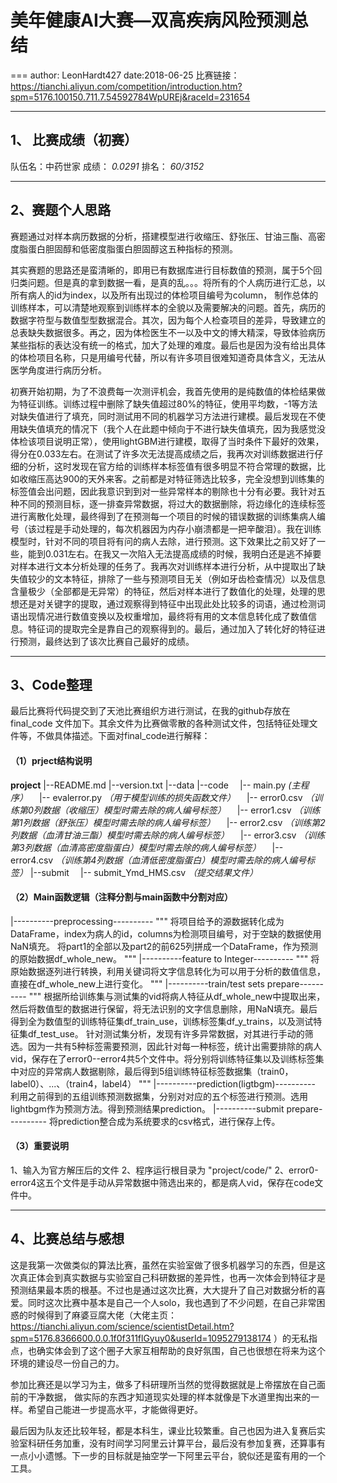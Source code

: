 # 美年健康AI大赛—双高疾病风险预测总结
===
author: LeonHardt427
date:2018-06-25
比赛链接：https://tianchi.aliyun.com/competition/introduction.htm?spm=5176.100150.711.7.54592784WpUREj&raceId=231654
_____________________
## 1、 比赛成绩（初赛）
队伍名：中药世家 
成绩： *0.0291* 
排名： *60/3152*  
 __________________
## 2、赛题个人思路
赛题通过对样本病历数据的分析，搭建模型进行收缩压、舒张压、甘油三酯、高密度脂蛋白胆固醇和低密度脂蛋白胆固醇这五种指标的预测。

其实赛题的思路还是蛮清晰的，即用已有数据库进行目标数值的预测，属于5个回归类问题。但是真的拿到数据一看，是真的乱。。。将所有的个人病历进行汇总，以所有病人的id为index，以及所有出现过的体检项目编号为column， 制作总体的训练样本，可以清楚地观察到训练样本的全貌以及需要解决的问题。首先，病历的数据字符型与数值型型数据混合。其次，因为每个人检查项目的差异，导致建立的总表缺失数据很多。再之，因为体检医生不一以及中文的博大精深，导致体验病历某些指标的表达没有统一的格式，加大了处理的难度。最后也是因为没有给出具体的体检项目名称，只是用编号代替，所以有许多项目很难知道奇具体含义，无法从医学角度进行病历分析。

初赛开始初期，为了不浪费每一次测评机会，我首先使用的是纯数值的体检结果做为特征训练。训练过程中删除了缺失值超过80%的特征，使用平均数，-1等方法对缺失值进行了填充，同时测试用不同的机器学习方法进行建模。最后发现在不使用缺失值填充的情况下（我个人在此题中倾向于不进行缺失值填充，因为我感觉没体检该项目说明正常），使用lightGBM进行建模，取得了当时条件下最好的效果，得分在0.033左右。在测试了许多次无法提高成绩之后，我再次对训练数据进行仔细的分析，这时发现在官方给的训练样本标签值有很多明显不符合常理的数据，比如收缩压高达900的天外来客。之前都是对特征筛选比较多，完全没想到训练集的标签值会出问题，因此我意识到到对一些异常样本的剔除也十分有必要。我针对五种不同的预测目标，逐一排查异常数据，将过大的数据删除，将边缘化的连续标签进行离散化处理，最终得到了在预测每一个项目的时候的错误数据的训练集病人编号（该过程是手动处理的，每次机器因为内存小崩溃都是一把辛酸泪）。我在训练模型时，针对不同的项目将有问的病人去除，进行预测。这下效果比之前又好了一些，能到0.031左右。在我又一次陷入无法提高成绩的时候，我明白还是逃不掉要对样本进行文本分析处理的任务了。我再次对训练样本进行分析，从中提取出了缺失值较少的文本特征，排除了一些与预测项目无关（例如牙齿检查情况）以及信息含量极少（全部都是无异常）的特征，然后对样本进行了数值化的处理，处理的思想还是对关键字的提取，通过观察得到特征中出现此处比较多的词语，通过检测词语出现情况进行数值变换以及权重增加，最终将有用的文本信息转化成了数值信息。特征词的提取完全是靠自己的观察得到的。最后，通过加入了转化好的特征进行预测，最终达到了该次比赛自己最好的成绩。
_______________________
## 3、Code整理
最后比赛将代码提交到了天池比赛组织方进行测试，在我的github存放在final_code 文件加下。其余文件为比赛做零散的各种测试文件，包括特征处理文件等，不做具体描述。下面对final_code进行解释： 
#### （1）prject结构说明
**project**
|--README.md
|--version.txt
|--data
|--code
&emsp;|-- main.py *(主程序）*
&emsp;|-- evalerror.py *（用于模型训练的损失函数文件）*
&emsp;|-- error0.csv *（训练第0列数据（收缩压）模型时需去除的病人编号标签）*
&emsp;|-- error1.csv *（训练第1列数据（舒张压）模型时需去除的病人编号标签）*
&emsp;|-- error2.csv *（训练第2列数据（血清甘油三酯）模型时需去除的病人编号标签）*
&emsp;|-- error3.csv *（训练第3列数据（血清高密度脂蛋白）模型时需去除的病人编号标签）*
&emsp;|-- error4.csv *（训练第4列数据（血清低密度脂蛋白）模型时需去除的病人编号标签）*
|--submit
&emsp;|-- submit_Ymd_HMS.csv *（提交结果文件）*

#### （2）Main函数逻辑（注释分割与main函数中分割对应）
|----------preprocessing----------
"""
将项目给予的源数据转化成为DataFrame，index为病人的id，columns为检测项目编号，对于空缺的数据使用NaN填充。
将part1的全部以及part2的前625列拼成一个DataFrame，作为预测的原始数据df_whole_new。
"""
|----------feature to  Integer----------
"""
将原始数据逐列进行转换，利用关键词将文字信息转化为可以用于分析的数值信息，直接在df_whole_new上进行变化。
"""
|----------train/test sets  prepare----------
"""
根据所给训练集与测试集的vid将病人特征从df_whole_new中提取出来，然后将数值型的数据进行保留，将无法识别的文字信息删除，用NaN填充。最后得到全为数值型的训练特征集df_train_use，训练标签集df_y_trains，以及测试特征集df_test_use。
针对测试集分析，发现有许多异常数据，对其进行手动的筛选。因为一共有5种标签需要预测，因此针对每一种标签，统计出需要排除的病人vid，保存在了error0--error4共5个文件中。将分别将训练特征集以及训练标签集中对应的异常病人数据剔除，最后得到5组训练特征标签数据集（train0，label0）、...、（train4，label4）
"""
|----------prediction(ligtbgm)----------
利用之前得到的五组训练预测数据集，分别对对应的五个标签进行预测。选用lightbgm作为预测方法。得到预测结果prediction。
|----------submit prepare----------
将prediction整合成为系统要求的csv格式，进行保存上传。
#### （3）重要说明
1、输入为官方解压后的文件
2、程序运行根目录为 "project/code/"
2、error0-error4这五个文件是手动从异常数据中筛选出来的，都是病人vid，保存在code文件中。
________
## 4、比赛总结与感想
这是我第一次做类似的算法比赛，虽然在实验室做了很多机器学习的东西，但是这次真正体会到真实数据与实验室自己科研数据的差异性，也再一次体会到特征才是预测结果最本质的根基。不过也是通过这次比赛，大大提升了自己对数据分析的喜爱。同时这次比赛中基本是自己一个人solo，我也遇到了不少问题，在自己非常困惑的时候得到了麻婆豆腐大佬（大佬主页：https://tianchi.aliyun.com/science/scientistDetail.htm?spm=5176.8366600.0.0.1f0f311flGyuy0&userId=1095279138174 ）的无私指点，也确实体会到了这个圈子大家互相帮助的良好氛围，自己也很想在将来为这个环境的建设尽一份自己的力。

参加比赛还是以学习为主，做多了科研理所当然的觉得数据就是上帝摆放在自己面前的干净数据， 做实际的东西才知道现实处理的样本就像是下水道里掏出来的一样。希望自己能进一步提高水平，才能做得更好。

最后因为队友还比较年轻，都是本科生，课业比较繁重。自己也因为进入复赛后实验室科研任务加重，没有时间学习阿里云计算平台，最后没有参加复赛，还算事有一点小小遗憾。下一步的目标就是抽空学一下阿里云平台，貌似还是蛮有用的一个工具。